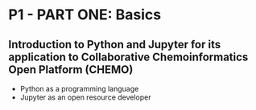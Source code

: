 # P1 - PART ONE: Basics

## Introduction to Python and Jupyter for its application to Collaborative Chemoinformatics Open Platform (CHEMO)

- Python as a programming language
- Jupyter as an open resource developer
